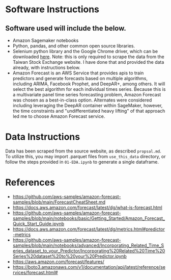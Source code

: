 # Software Instructions
## Software used will include the below.
 - Amazon Sagemaker notebooks
 - Python, pandas, and other common open source libraries.
 - Selenium python library and the Google Chrome driver, which can be downloaded [here](https://sites.google.com/chromium.org/driver/?pli=1). Note: this is only required to scrape the data from the Taiwan Stock Exchange website. I have done that and provided the data already, with instructions below.
 - Amazon Forecast is an AWS Service that provides apis to train predictors and generate forecasts based on multiple algorithms, including ARIMA, Facebook Prophet, and DeepAR+, among others. It will select the best algorithm for each individual times series. Because this is a multivariate panel time series forecasting problem, Amazon Forecast was chosen as a best-in-class option. Alternates were considered including leveraging the DeepAR container within SageMaker, however, the time constraints and "undifferentiated heavy lifting" of that approach led me to choose Amazon Forecast service.

# Data Instructions
Data has been scraped from the source website, as described `propsal.md`. To utilize this, you may import .parquet files from `use_this_data` directory, or follow the steps provided in `01-EDA.ipynb` to generate a single dataframe.

# References
- https://github.com/aws-samples/amazon-forecast-samples/blob/main/ForecastCheatSheet.md
- https://docs.aws.amazon.com/forecast/latest/dg/what-is-forecast.html
- https://github.com/aws-samples/amazon-forecast-samples/blob/main/notebooks/basic/Getting_Started/Amazon_Forecast_Quick_Start_Guide.ipynb
- https://docs.aws.amazon.com/forecast/latest/dg/metrics.html#predictor-metrics
- https://github.com/aws-samples/amazon-forecast-samples/blob/main/notebooks/advanced/Incorporating_Related_Time_Series_dataset_to_your_Predictor/Incorporating%20Related%20Time%20Series%20dataset%20to%20your%20Predictor.ipynb
- https://aws.amazon.com/forecast/features/
- https://boto3.amazonaws.com/v1/documentation/api/latest/reference/services/forecast.html#